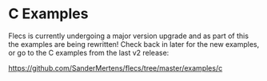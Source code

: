 # C Examples
Flecs is currently undergoing a major version upgrade and as part of this the examples are being rewritten! Check back in later for the new examples, or go to the C examples from the last v2 release:

https://github.com/SanderMertens/flecs/tree/master/examples/c


